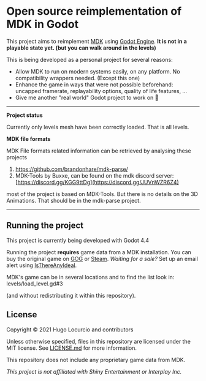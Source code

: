 # Open source reimplementation of MDK in Godot

This project aims to reimplement [MDK](https://en.wikipedia.org/wiki/MDK_(video_game))
using [Godot Engine](https://godotengine.org/). **It is not in a playable state yet. (but you can walk around in the levels)**

This is being developed as a personal project for several reasons:

- Allow MDK to run on modern systems easily, on any platform.
  No compatibility wrappers needed. (Except this one)
- Enhance the game in ways that were not possible beforehand: uncapped framerate,
  replayability options, quality of life features, …
- Give me another "real world" Godot project to work on :slightly_smiling_face:

___

**Project status**

Currently only levels mesh have been correctly loaded. That is all levels.

**MDK file formats**

MDK File formats related information can be retrieved by analysing these projects

1. https://github.com/brandonhare/mdk-parse/
2. MDK-Tools by Buxxe, can be found on the mdk discord server: [https://discord.gg/KGG9ttDg](https://discord.gg/JUVnWZR6Z4)

most of the project is based on MDK-Tools. But there is no details on the 3D Animations. That should be in the mdk-parse project.

___

## Running the project

This project is currently being developed with Godot 4.4

Running the project **requires** game data from a MDK installation.
You can buy the original game on [GOG](https://www.gog.com/game/mdk)
or [Steam](https://store.steampowered.com/app/38450/MDK/).
*Waiting for a sale?* Set up an email alert using [IsThereAnyIdeal](https://isthereanydeal.com/game/mdk/info/).

MDK's game can be in several locations and to find the list look in: levels/load_level.gd#3

(and without redistributing it within this repository).

## License

Copyright © 2021 Hugo Locurcio and contributors

Unless otherwise specified, files in this repository are licensed under the MIT license.
See [LICENSE.md](LICENSE.md) for more information.

This repository does not include any proprietary game data from MDK.

*This project is not affiliated with Shiny Entertainment or Interplay Inc.*
